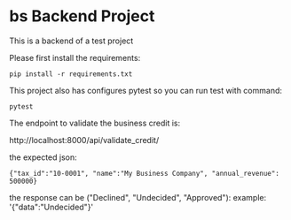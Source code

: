 # bs Backend Project
This is a backend of a test project

Please first install the requirements:

`pip install -r requirements.txt`

This project also has configures pytest so you can run test with command:

`pytest`

The endpoint to validate the business credit is:

http://localhost:8000/api/validate_credit/

the expected json:

`{"tax_id":"10-0001", "name":"My Business Company", "annual_revenue": 500000}`

the response can be ("Declined", "Undecided", "Approved"):
example: '{"data":"Undecided"}'
